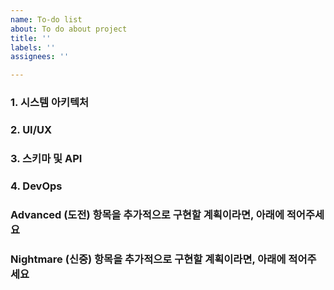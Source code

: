 ```yaml
---
name: To-do list
about: To do about project
title: ''
labels: ''
assignees: ''

---
```


### 1. 시스템 아키텍처

### 2. UI/UX

### 3. 스키마 및 API

### 4. DevOps

### Advanced (도전) 항목을 추가적으로 구현할 계획이라면, 아래에 적어주세요

### Nightmare (신중) 항목을 추가적으로 구현할 계획이라면, 아래에 적어주세요
